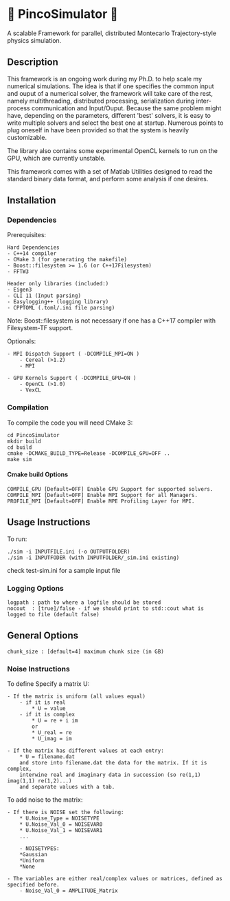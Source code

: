 # 🔴 PincoSimulator 🔴

A scalable Framework for parallel, distributed Montecarlo Trajectory-style physics simulation.

## Description

This framework is an ongoing work during my Ph.D. to help scale my numerical simulations. 
The idea is that if one specifies the common input and ouput of a numerical solver, the
framework will take care of the rest, namely multithreading, distributed processing, 
serialization during inter-process communication and Input/Ouput. Because the same problem 
might have, depending on the parameters, different 'best' solvers, it is easy to write
multiple solvers and select the best one at startup. Numerous points to plug oneself in
have been provided so that the system is heavily customizable.

The library also contains some experimental OpenCL kernels to run on the GPU, which 
are currently unstable.

This framework comes with a set of Matlab Utilities designed to read the standard binary 
data format, and perform some analysis if one desires. 


##  Installation

### Dependencies

Prerequisites:
	
	Hard Dependencies
    - C++14 compiler 
    - CMake 3 (for generating the makefile)
    - Boost::filesystem >= 1.6 (or C++17Filesystem)
    - FFTW3 
    
    Header only libraries (included:)
    - Eigen3 
    - CLI 11 (Input parsing)
    - Easylogging++ (logging library)
    - CPPTOML (.toml/.ini file parsing)

Note: Boost::filesystem is not necessary if one has a C++17 compiler with Filesystem-TF 
support.

Optionals:

    - MPI Dispatch Support ( -DCOMPILE_MPI=ON )
        - Cereal (>1.2)
        - MPI

    - GPU Kernels Support ( -DCOMPILE_GPU=ON )
        - OpenCL (>1.0)
        - VexCL

### Compilation

To compile the code you will need CMake 3:
    
    cd PincoSimulator
    mkdir build
    cd build
    cmake -DCMAKE_BUILD_TYPE=Release -DCOMPILE_GPU=OFF ..
    make sim

#### Cmake build Options

    COMPILE_GPU [Default=OFF] Enable GPU Support for supported solvers.
    COMPILE_MPI [Default=OFF] Enable MPI Support for all Managers.
    PROFILE_MPI [Default=OFF] Enable MPE Profiling Layer for MPI.

## Usage Instructions

To run:

    ./sim -i INPUTFILE.ini (-o OUTPUTFOLDER)
    ./sim -i INPUTFODER (with INPUTFOLDER/_sim.ini existing)

check test-sim.ini for a sample input file


### Logging Options

    logpath : path to where a logfile should be stored
    nocout  : [true]/false - if we should print to std::cout what is logged to file (default false)

## General Options
    chunk_size : [default=4] maximum chunk size (in GB)

###  Noise Instructions

To define Specify a matrix U:

    - If the matrix is uniform (all values equal)
        - if it is real
            * U = value
        - if it is complex
            * U = re + i im
            or
            * U_real = re
            * U_imag = im

    - If the matrix has different values at each entry:
        * U = filename.dat
        and store into filename.dat the data for the matrix. If it is complex,
        interwine real and imaginary data in succession (so re(1,1) imag(1,1) re(1,2)...)
        and separate values with a tab.
    
To add noise to the matrix:

    - If there is NOISE set the following:
        * U.Noise_Type = NOISETYPE
        * U.Noise_Val_0 = NOISEVAR0
        * U.Noise_Val_1 = NOISEVAR1
        ...
        
        - NOISETYPES:
        *Gaussian
        *Uniform
        *None
        
    - The variables are either real/complex values or matrices, defined as specified before.
        - Noise_Val_0 = AMPLITUDE_Matrix
        


